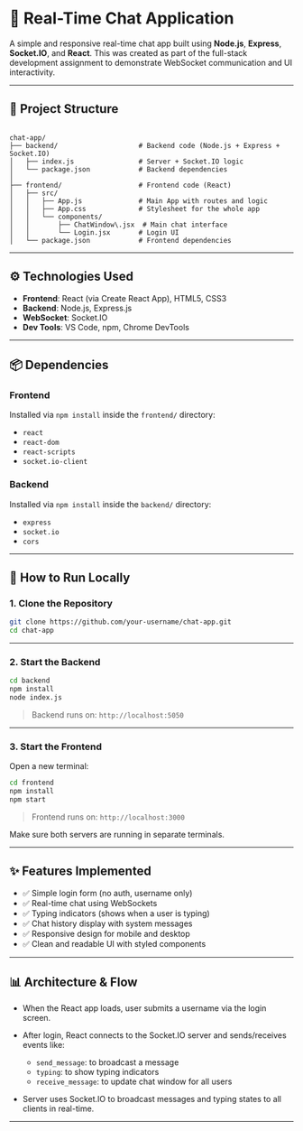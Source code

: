 # 💬 Real-Time Chat Application

A simple and responsive real-time chat app built using **Node.js**, **Express**, **Socket.IO**, and **React**. This was created as part of the full-stack development assignment to demonstrate WebSocket communication and UI interactivity.

---

## 📁 Project Structure

```

chat-app/
├── backend/                    # Backend code (Node.js + Express + Socket.IO)
│   ├── index.js                # Server + Socket.IO logic
│   └── package.json            # Backend dependencies
│
├── frontend/                   # Frontend code (React)
│   ├── src/
│   │   ├── App.js              # Main App with routes and logic
│   │   ├── App.css             # Stylesheet for the whole app
│   │   └── components/
│   │       ├── ChatWindow\.jsx  # Main chat interface
│   │       └── Login.jsx       # Login UI
│   └── package.json            # Frontend dependencies

````

---

## ⚙️ Technologies Used

- **Frontend**: React (via Create React App), HTML5, CSS3
- **Backend**: Node.js, Express.js
- **WebSocket**: Socket.IO
- **Dev Tools**: VS Code, npm, Chrome DevTools

---

## 📦 Dependencies

### Frontend

Installed via `npm install` inside the `frontend/` directory:

- `react`
- `react-dom`
- `react-scripts`
- `socket.io-client`

### Backend

Installed via `npm install` inside the `backend/` directory:

- `express`
- `socket.io`
- `cors`

---

## 🚀 How to Run Locally

### 1. Clone the Repository

```bash
git clone https://github.com/your-username/chat-app.git
cd chat-app
````

---

### 2. Start the Backend

```bash
cd backend
npm install 
node index.js
```

> Backend runs on: `http://localhost:5050`

---

### 3. Start the Frontend

Open a new terminal:

```bash
cd frontend
npm install 
npm start 
```

> Frontend runs on: `http://localhost:3000`

Make sure both servers are running in separate terminals.

---

## ✨ Features Implemented

* ✅ Simple login form (no auth, username only)
* ✅ Real-time chat using WebSockets
* ✅ Typing indicators (shows when a user is typing)
* ✅ Chat history display with system messages
* ✅ Responsive design for mobile and desktop
* ✅ Clean and readable UI with styled components

---

## 📊 Architecture & Flow

* When the React app loads, user submits a username via the login screen.
* After login, React connects to the Socket.IO server and sends/receives events like:

  * `send_message`: to broadcast a message
  * `typing`: to show typing indicators
  * `receive_message`: to update chat window for all users
* Server uses Socket.IO to broadcast messages and typing states to all clients in real-time.

---

